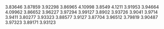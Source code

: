 3.83646
3.87859
3.92298
3.86965
4.10998
3.8549
4.1211
3.91953
3.94664
4.09962
3.86652
3.96227
3.97294
3.99127
3.8902
3.93726
3.9041
3.9714
3.9411
3.80277
3.93323
3.88577
3.9127
3.87704
3.96512
3.79819
3.90487
3.97323
3.89171
3.93123
